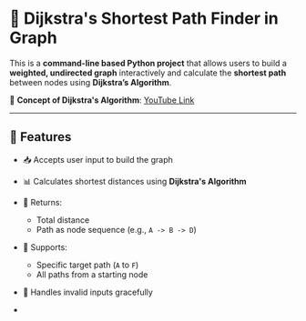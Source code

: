 # 🚀 Dijkstra's Shortest Path Finder in Graph

This is a **command-line based Python project** that allows users to build a **weighted, undirected graph** interactively and calculate the **shortest path** between nodes using **Dijkstra’s Algorithm**.

🔗 **Concept of  Dijkstra's Algorithm**: [YouTube Link](https://youtu.be/bZkzH5x0SKU?si=p7yW1U1kps1rPneU)

---

## 🧠 Features

- 📥 Accepts user input to build the graph
- 📊 Calculates shortest distances using **Dijkstra's Algorithm**
- 🧭 Returns:
  - Total distance
  - Path as node sequence (e.g., `A -> B -> D`)
- 🔁 Supports:
  - Specific target path (`A` to `F`)
  - All paths from a starting node
- 🚫 Handles invalid inputs gracefully

-
